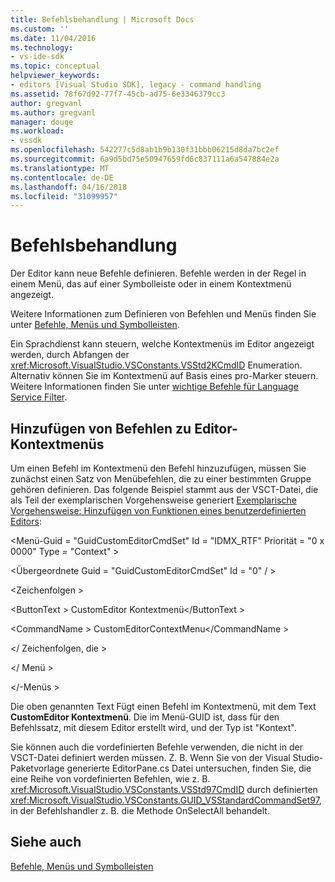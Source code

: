 ```yaml
---
title: Befehlsbehandlung | Microsoft Docs
ms.custom: ''
ms.date: 11/04/2016
ms.technology:
- vs-ide-sdk
ms.topic: conceptual
helpviewer_keywords:
- editors [Visual Studio SDK], legacy - command handling
ms.assetid: 78f67d92-77f7-45cb-ad75-6e3346379cc3
author: gregvanl
ms.author: gregvanl
manager: douge
ms.workload:
- vssdk
ms.openlocfilehash: 542277c5d8ab1b9b130f31bbb06215d8da7bc2ef
ms.sourcegitcommit: 6a9d5bd75e50947659fd6c837111a6a547884e2a
ms.translationtype: MT
ms.contentlocale: de-DE
ms.lasthandoff: 04/16/2018
ms.locfileid: "31099957"
---
```

# <a name="command-handling"></a>Befehlsbehandlung
Der Editor kann neue Befehle definieren. Befehle werden in der Regel in einem Menü, das auf einer Symbolleiste oder in einem Kontextmenü angezeigt.  
  
 Weitere Informationen zum Definieren von Befehlen und Menüs finden Sie unter [Befehle, Menüs und Symbolleisten](../extensibility/internals/commands-menus-and-toolbars.md).  
  
 Ein Sprachdienst kann steuern, welche Kontextmenüs im Editor angezeigt werden, durch Abfangen der <xref:Microsoft.VisualStudio.VSConstants.VSStd2KCmdID> Enumeration. Alternativ können Sie im Kontextmenü auf Basis eines pro-Marker steuern. Weitere Informationen finden Sie unter [wichtige Befehle für Language Service Filter](../extensibility/internals/important-commands-for-language-service-filters.md).  
  
## <a name="adding-commands-to-the-editor-context-menu"></a>Hinzufügen von Befehlen zu Editor-Kontextmenüs  
 Um einen Befehl im Kontextmenü den Befehl hinzuzufügen, müssen Sie zunächst einen Satz von Menübefehlen, die zu einer bestimmten Gruppe gehören definieren. Das folgende Beispiel stammt aus der VSCT-Datei, die als Teil der exemplarischen Vorgehensweise generiert [Exemplarische Vorgehensweise: Hinzufügen von Funktionen eines benutzerdefinierten Editors](../extensibility/walkthrough-adding-features-to-a-custom-editor.md):  
  
 \<Menü-Guid = "GuidCustomEditorCmdSet" Id = "IDMX_RTF" Priorität = "0 x 0000" Type = "Context" >  
  
 \<Übergeordnete Guid = "GuidCustomEditorCmdSet" Id = "0" / >  
  
 \<Zeichenfolgen >  
  
 \<ButtonText > CustomEditor Kontextmenü\</ButtonText >  
  
 \<CommandName > CustomEditorContextMenu\</CommandName >  
  
 \</ Zeichenfolgen, die >  
  
 \</ Menü >  
  
 \</-Menüs >  
  
 Die oben genannten Text Fügt einen Befehl im Kontextmenü, mit dem Text **CustomEditor Kontextmenü**. Die im Menü-GUID ist, dass für den Befehlssatz, mit diesem Editor erstellt wird, und der Typ ist "Kontext".  
  
 Sie können auch die vordefinierten Befehle verwenden, die nicht in der VSCT-Datei definiert werden müssen. Z. B. Wenn Sie von der Visual Studio-Paketvorlage generierte EditorPane.cs Datei untersuchen, finden Sie, die eine Reihe von vordefinierten Befehlen, wie z. B. <xref:Microsoft.VisualStudio.VSConstants.VSStd97CmdID> durch definierten <xref:Microsoft.VisualStudio.VSConstants.GUID_VSStandardCommandSet97>, in der Befehlshandler z. B. die Methode OnSelectAll behandelt.  
  
## <a name="see-also"></a>Siehe auch  
 [Befehle, Menüs und Symbolleisten](../extensibility/internals/commands-menus-and-toolbars.md)
